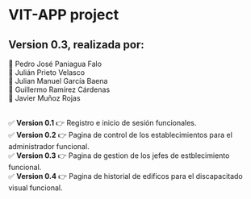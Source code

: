 # VIT-APP project
## Version 0.3, realizada por:
:bust_in_silhouette: Pedro José Paniagua Falo <br>
:bust_in_silhouette: Julián Prieto Velasco <br>
:bust_in_silhouette: Julian Manuel García Baena <br>
:bust_in_silhouette: Guillermo Ramírez Cárdenas <br>
:bust_in_silhouette: Javier Muñoz Rojas 

<br>:white_check_mark: **Version 0.1** :point_right: Registro e inicio de sesión funcionales.
<br>:white_check_mark: **Version 0.2** :point_right: Pagina de control de los establecimientos para el administrador funcional.
<br>:white_check_mark: **Version 0.3** :point_right: Pagina de gestion de los jefes de estblecimiento funcional.
<br>:white_check_mark: **Version 0.4** :point_right: Pagina de historial de edificos para el discapacitado visual funcional.

